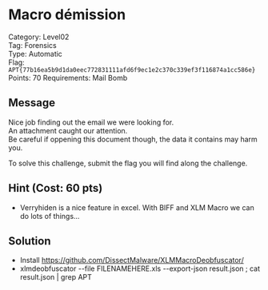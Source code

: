 # Macro démission

Category: Level02  
Tag: Forensics  
Type: Automatic  
Flag: `APT{77b16ea5b9d1da0eec772831111afd6f9ec1e2c370c339ef3f116874a1cc586e}`  
Points: 70
Requirements: Mail Bomb

## Message

Nice job finding out the email we were looking for.  
An attachment caught our attention.  
Be careful if oppening this document though, the data it contains may harm you.  

To solve this challenge, submit the flag you will find along the challenge.

## Hint (Cost: 60 pts)
 - Verryhiden is a nice feature in excel. With BIFF and XLM Macro we can do lots of things...

## Solution
 
 - Install https://github.com/DissectMalware/XLMMacroDeobfuscator/
 - xlmdeobfuscator --file FILENAMEHERE.xls  --export-json result.json ; cat result.json | grep APT
